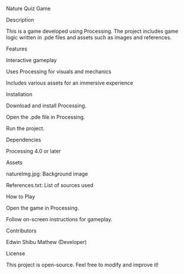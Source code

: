 Nature Quiz Game

Description

This is a game developed using Processing. The project includes game logic written in .pde files and assets such as images and references.

Features

Interactive gameplay

Uses Processing for visuals and mechanics

Includes various assets for an immersive experience

Installation

Download and install Processing.

Open the .pde file in Processing.

Run the project.

Dependencies

Processing 4.0 or later

Assets

natureImg.jpg: Background image

References.txt: List of sources used

How to Play

Open the game in Processing.

Follow on-screen instructions for gameplay.

Contributors

Edwin Shibu Mathew (Developer)

License

This project is open-source. Feel free to modify and improve it!

